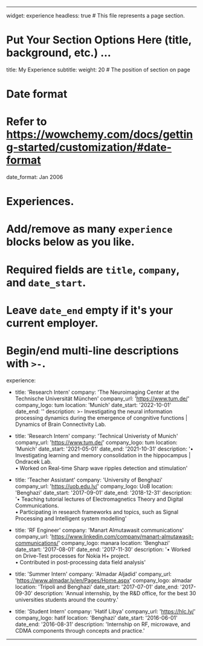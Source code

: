 ---

widget: experience
headless: true  # This file represents a page section.

# Put Your Section Options Here (title, background, etc.) ...
title: My Experience
subtitle:
weight: 20 # The position of section on page

# Date format
#   Refer to https://wowchemy.com/docs/getting-started/customization/#date-format
date_format: Jan 2006

# Experiences.
#   Add/remove as many `experience` blocks below as you like.
#   Required fields are `title`, `company`, and `date_start`.
#   Leave `date_end` empty if it's your current employer.
#   Begin/end multi-line descriptions with `>-`.
experience:
  - title: 'Research Intern'
    company: 'The Neuroimaging Center at the Technische Universität München'
    company_url: 'https://www.tum.de/'
    company_logo: tum
    location: 'Munich'
    date_start: '2022-10-01'
    date_end: ''
    description: >-
        Investigating the neural information processing dynamics during the emergence of congnitive functions | Dynamics of Brain Connectivity Lab.
                
  - title: 'Research Intern'
    company: 'Technical Univeristy of Munich'
    company_url: 'https://www.tum.de/'
    company_logo: tum
    location: 'Munich'
    date_start: '2021-05-01'
    date_end: '2021-10-31'
    description: '• Investigating learning and memory consolidation in the hippocampus | Ondracek Lab.
    <br />
    • Worked on Real-time Sharp wave ripples detection and stimulation'


  - title: 'Teacher Assistant'
    company: 'University of Benghazi'
    company_url: 'https://uob.edu.ly/'
    company_logo: UoB
    location: 'Benghazi'
    date_start: '2017-09-01'
    date_end: '2018-12-31'
    description: '• Teaching tutorial lectures of Electromagnetics Theory and Digital Communications.
    <br />
    • Participating in research frameworks and topics, such as Signal Processing and Intelligent system modelling'

  - title: 'RF Engineer'
    company: 'Manart Almutawasit communications'
    company_url: 'https://www.linkedin.com/company/manart-almutawasit-communications/'
    company_logo: manara
    location: 'Benghazi'
    date_start: '2017-08-01'
    date_end: '2017-11-30'
    description: '• Worked on Drive-Test processes for Nokia H+ project.
    <br />
    • Contributed in post-processing data field analysis'    

  - title: 'Summer Intern'
    company: 'Almadar Aljadid'
    company_url: 'https://www.almadar.ly/en/Pages/Home.aspx'
    company_logo: almadar
    location: 'Tripoli and Benghazi'
    date_start: '2017-07-01'
    date_end: '2017-09-30'
    description: 'Annual internship, by the R&D office, for the best 30 universities students around the country.'

  - title: 'Student Intern'
    company: 'Hatif Libya'
    company_url: 'https://hlc.ly/'
    company_logo: hatif
    location: 'Benghazi'
    date_start: '2016-06-01'
    date_end: '2016-08-31'
    description: 'Internship on RF, microwave, and CDMA components through concepts and practice.'


---